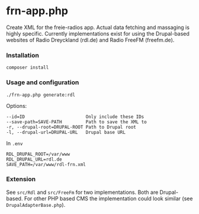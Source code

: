 # frn-app.php

Create XML for the freie-radios app. Actual data fetching and massaging is highly specific. Currently implementations exist for using the Drupal-based websites of Radio Dreyckland (rdl.de) and Radio FreeFM (freefm.de).

### Installation

    composer install

### Usage and configuration

    ./frn-app.php generate:rdl
    
Options:

    --id=ID                       Only include these IDs 
    --save-path=SAVE-PATH         Path to save the XML to
    -r, --drupal-root=DRUPAL-ROOT Path to Drupal root 
    -l, --drupal-url=DRUPAL-URL   Drupal base URL
   

In `.env`

    RDL_DRUPAL_ROOT=/var/www
    RDL_DRUPAL_URL=rdl.de
    SAVE_PATH=/var/www/rdl-frn.xml
    
### Extension

See `src/Rdl` and `src/FreeFm` for two implementations. Both are Drupal-based. For other PHP based CMS the implementation could look similar (see `DrupalAdapterBase.php`).